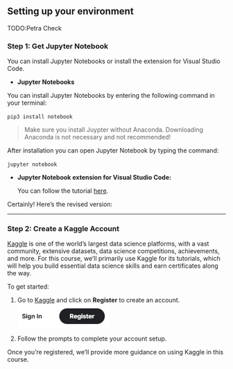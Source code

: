 ## Setting up your environment

TODO:Petra Check 

### Step 1: Get Jupyter Notebook

You can install Jupyter Notebooks or install the extension for Visual Studio Code.

- **Jupyter Notebooks**

You can install Jupyter Notebooks by entering the following command in your terminal:

`pip3 install notebook`

> Make sure you install Juypter without Anaconda. Downloading Anaconda is not necessary and not recommended!

After installation you can open Jupyter Notebook by typing the command:

`jupyter notebook`

- **Jupyter Notebook extension for Visual Studio Code:**

  You can follow the tutorial [here](https://code.visualstudio.com/docs/datascience/jupyter-notebooks).


Certainly! Here’s the revised version:

---

### Step 2: Create a Kaggle Account

[Kaggle](https://www.kaggle.com/) is one of the world’s largest data science platforms, with a vast community, extensive datasets, data science competitions, achievements, and more. For this course, we’ll primarily use Kaggle for its tutorials, which will help you build essential data science skills and earn certificates along the way.

To get started:

1. Go to [Kaggle](https://www.kaggle.com/) and click on **Register** to create an account.
![Register](/data_science/Resources/kaggle_register_screenshot.png)

2. Follow the prompts to complete your account setup.

Once you’re registered, we’ll provide more guidance on using Kaggle in this course.
